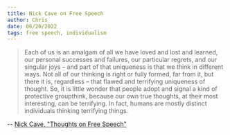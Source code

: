 ```yaml
---
title: Nick Cave on Free Speech
author: Chris
date: 06/20/2022
tags: free speech, individualism
---
```


>Each of us is an amalgam of all we have loved and lost and learned, our personal successes and failures, our particular 
> regrets, and our singular joys – and part of that uniqueness is that we think in different ways. Not all of our 
> thinking is right or fully formed, far from it, but there it is, regardless – that flawed and terrifying uniqueness of 
> thought. So, it is little wonder that people adopt and signal a kind of protective groupthink, because our own true 
> thoughts, at their most interesting, can be terrifying. In fact, humans are mostly distinct individuals thinking 
> terrifying things.

-- [Nick Cave, "Thoughts on Free Speech"](https://www.theredhandfiles.com/thoughts-on-free-speech/)
